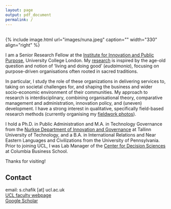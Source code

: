 ```yaml
---
layout: page
output: pdf_document
permalink: /
---
```

<br />
{% include image.html url="images/nuna.jpeg" caption="" width="330" align="right" %}

I am a Senior Research Fellow at the [Institute for Innovation and Public Purpose], University College London. My [research] is inspired by the age-old question and notion of ‘living and doing good’ (*eudaimonia*), focusing on purpose-driven organisations often rooted in sacred traditions. 

In particular, I study the role of these organizations in delivering services to, taking on societal challenges for, and shaping the business and wider socio-economic environment of their communities. My approach to research is interdisciplinary, combining organisational theory, comparative management and administration, innovation policy, and (uneven) development. I have a strong interest in qualitative, specifically field-based research methods (currently organising my [fieldwork photos]). 

I hold a Ph.D. in Public Administration and M.A. in Technology Governance from the [Nurkse Department of Innovation and Governance] at Tallinn University of Technology, and a B.A. in International Relations and Near Eastern Languages and Civilizations from the University of Pennsylvania. Prior to joining UCL, I was Lab Manager of the [Center for Decision Sciences] at Columbia Business School. 

Thanks for visiting!

## Contact

email: s.chafik [at] ucl.ac.uk <br>
[UCL faculty webpage] <br>
[Google Scholar] 

[Institute for Innovation and Public Purpose]: https://www.ucl.ac.uk/bartlett/public-purpose/ucl-institute-innovation-and-public-purpose
[Nurkse Department of Innovation and Governance]: https://taltech.ee/en/nurkse
[Center for Decision Sciences]: https://business.columbia.edu/cds
[research]: https://schafik.github.io/research/
[here]: https://schafik.github.io/f/SalahChafik_CV.pdf
[fieldwork photos]: https://schafik.github.io/fieldwork/
[UCL faculty webpage]: https://www.ucl.ac.uk/bartlett/public-purpose/salah-chafik
[Google Scholar]: https://scholar.google.com/citations?hl=en&user=hoNMx7wAAAAJ
